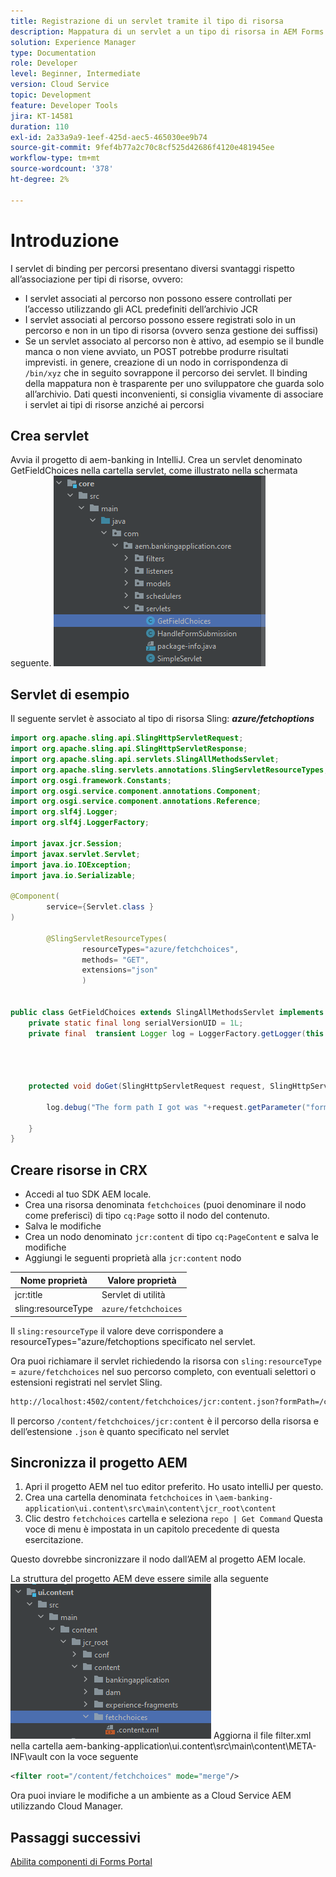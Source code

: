 ```yaml
---
title: Registrazione di un servlet tramite il tipo di risorsa
description: Mappatura di un servlet a un tipo di risorsa in AEM Forms CS
solution: Experience Manager
type: Documentation
role: Developer
level: Beginner, Intermediate
version: Cloud Service
topic: Development
feature: Developer Tools
jira: KT-14581
duration: 110
exl-id: 2a33a9a9-1eef-425d-aec5-465030ee9b74
source-git-commit: 9fef4b77a2c70c8cf525d42686f4120e481945ee
workflow-type: tm+mt
source-wordcount: '378'
ht-degree: 2%

---
```


# Introduzione

I servlet di binding per percorsi presentano diversi svantaggi rispetto all’associazione per tipi di risorse, ovvero:

* I servlet associati al percorso non possono essere controllati per l’accesso utilizzando gli ACL predefiniti dell’archivio JCR
* I servlet associati al percorso possono essere registrati solo in un percorso e non in un tipo di risorsa (ovvero senza gestione dei suffissi)
* Se un servlet associato al percorso non è attivo, ad esempio se il bundle manca o non viene avviato, un POST potrebbe produrre risultati imprevisti. in genere, creazione di un nodo in corrispondenza di `/bin/xyz` che in seguito sovrappone il percorso dei servlet. Il binding della mappatura non è trasparente per uno sviluppatore che guarda solo all’archivio. Dati questi inconvenienti, si consiglia vivamente di associare i servlet ai tipi di risorse anziché ai percorsi

## Crea servlet

Avvia il progetto di aem-banking in IntelliJ. Crea un servlet denominato GetFieldChoices nella cartella servlet, come illustrato nella schermata seguente.
![scelte](assets/fetchchoices.png)

## Servlet di esempio

Il seguente servlet è associato al tipo di risorsa Sling: _**azure/fetchoptions**_



```java
import org.apache.sling.api.SlingHttpServletRequest;
import org.apache.sling.api.SlingHttpServletResponse;
import org.apache.sling.api.servlets.SlingAllMethodsServlet;
import org.apache.sling.servlets.annotations.SlingServletResourceTypes;
import org.osgi.framework.Constants;
import org.osgi.service.component.annotations.Component;
import org.osgi.service.component.annotations.Reference;
import org.slf4j.Logger;
import org.slf4j.LoggerFactory;

import javax.jcr.Session;
import javax.servlet.Servlet;
import java.io.IOException;
import java.io.Serializable;

@Component(
        service={Servlet.class }
)

        @SlingServletResourceTypes(
                resourceTypes="azure/fetchchoices",
                methods= "GET",
                extensions="json"
                )


public class GetFieldChoices extends SlingAllMethodsServlet implements Serializable {
    private static final long serialVersionUID = 1L;
    private final  transient Logger log = LoggerFactory.getLogger(this.getClass());


   

    protected void doGet(SlingHttpServletRequest request, SlingHttpServletResponse response) {

        log.debug("The form path I got was "+request.getParameter("formPath"));

    }
}
```

## Creare risorse in CRX

* Accedi al tuo SDK AEM locale.
* Crea una risorsa denominata `fetchchoices` (puoi denominare il nodo come preferisci) di tipo `cq:Page` sotto il nodo del contenuto.
* Salva le modifiche
* Crea un nodo denominato `jcr:content` di tipo `cq:PageContent` e salva le modifiche
* Aggiungi le seguenti proprietà alla `jcr:content` nodo

| Nome proprietà | Valore proprietà |
|--------------------|--------------------|
| jcr:title | Servlet di utilità |
| sling:resourceType | `azure/fetchchoices` |


Il `sling:resourceType` il valore deve corrispondere a resourceTypes=&quot;azure/fetchoptions specificato nel servlet.

Ora puoi richiamare il servlet richiedendo la risorsa con `sling:resourceType` = `azure/fetchchoices` nel suo percorso completo, con eventuali selettori o estensioni registrati nel servlet Sling.

```html
http://localhost:4502/content/fetchchoices/jcr:content.json?formPath=/content/forms/af/forrahul/jcr:content/guideContainer
```

Il percorso `/content/fetchchoices/jcr:content` è il percorso della risorsa e dell’estensione `.json` è quanto specificato nel servlet

## Sincronizza il progetto AEM

1. Apri il progetto AEM nel tuo editor preferito. Ho usato intelliJ per questo.
1. Crea una cartella denominata `fetchchoices` in `\aem-banking-application\ui.content\src\main\content\jcr_root\content`
1. Clic destro `fetchchoices` cartella e seleziona `repo | Get Command` Questa voce di menu è impostata in un capitolo precedente di questa esercitazione.

Questo dovrebbe sincronizzare il nodo dall’AEM al progetto AEM locale.

La struttura del progetto AEM deve essere simile alla seguente
![risolutore risorse](assets/mapping-servlet-resource.png)
Aggiorna il file filter.xml nella cartella aem-banking-application\ui.content\src\main\content\META-INF\vault con la voce seguente

```xml
<filter root="/content/fetchchoices" mode="merge"/>
```

Ora puoi inviare le modifiche a un ambiente as a Cloud Service AEM utilizzando Cloud Manager.

## Passaggi successivi

[Abilita componenti di Forms Portal](./forms-portal-components.md)
